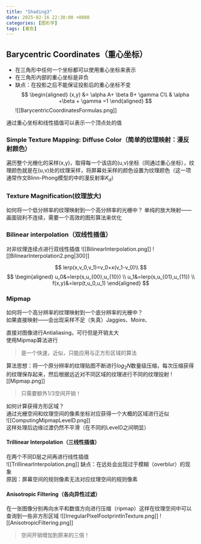 ```yaml
---
title: "Shading3"
date: 2025-02-16 22:30:00 +0800
categories: [图形学]
tags: [着色]
---
```

## Barycentric Coordinates（重心坐标）
- 在三角形中任何一个坐标都可以使用重心坐标来表示
- 在三角形内部的重心坐标是非负
- 缺点：在投影之后不能保证投影后的重心坐标不变
$$
\begin{aligned}
(x,y) &= \alpha A+ \beta B+ \gamma C\\
& \alpha +\beta + \gamma =1
\end{aligned}
$$
![[BarycentricCoordinatesFormulas.png]]

通过重心坐标和线性插值可以表示一个顶点处的值

### Simple Texture Mapping: Diffuse Color（简单的纹理映射：漫反射颜色）

遍历整个光栅化的采样(x,y)，取得每一个该店的(u,v)坐标（同通过重心坐标），纹理颜色就是在(u,v)处的纹理采样，将屏幕处采样的颜色设置为纹理颜色（这一项通常作文Blinn-Phong模型的中的漫反射率$K_d$）

### Texture Magnification(纹理放大)

如何将一个低分辨率的纹理映射到一个高分辨率的光栅中？
单纯的放大映射——画面锐利不连续，需要一个高效的图形算法来优化

### Bilinear interpolation（双线性插值）

对非纹理连续点进行双线性插值
![[BilinearInterpolation.png]]
![[BilinearInterpolation2.png|300]]

$$
lerp(x,v_0,v_1)=v_0+x(v_1-v_0)\\
$$
$$
\begin{aligned}
u_0&=lerp(s,u_{00},u_{10}) \\
u_1&=lerp(s,u_{01},u_{11}) \\
f(x,y)&=lerp(t,u_0,u_1)
\end{aligned}
$$
### Mipmap

如何将一个高分辨率的纹理映射到一个底分辨率的光栅中？  
如果直接映射——会出现采样不足（失真）Jaggies、Moire、

直接对图像进行Antialiasing，可行但是开销太大  
使用Mipmap算法进行
> 是一个快速，近似，只能应用与正方形区域的算法

算法思想：将一个原分辨率的纹理贴图不断进行$log_2N$数量级压缩，每次压缩获得的纹理保存起来，然后根据远近对不同区域的纹理进行不同的纹理投射
![[Mipmap.png]]
>只需要额外1/3空间开销！

如何计算获得方形区域？  
通过光栅空间和纹理空间的像素坐标对应获得一个大概的区域进行近似  
![[ComputingMipmapLevelD.png]]  
这样处理后边缘过渡仍然不平滑（在不同的LevelD之间明显）  
#### Trillinear Interpolation（三线性插值）

在两个不同D层之间再进行线性插值  
![[TrillinearInterpolation.png]]
缺点：在远处会出现过于模糊（overblur）的现象  
原因：屏幕空间的规则像素无法对应纹理空间的规则像素  
#### Anisotropic Filtering（各向异性过滤）

在一张图像分别再向水平和数值方向进行压缩（ripmap）这样在纹理空间中可以查询到一些非方形区域
![[IrregularPixelFootprintInTexture.png]]
![[AnisotropicFiltering.png]]
> 空间开销增加到原来的三倍！









